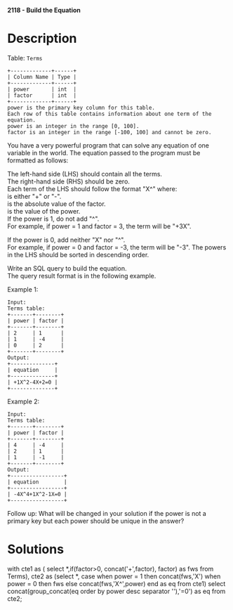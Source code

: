 **2118 - Build the Equation**

# Description

Table: ``Terms``

```
+-------------+------+
| Column Name | Type |
+-------------+------+
| power       | int  |
| factor      | int  |
+-------------+------+
power is the primary key column for this table.
Each row of this table contains information about one term of the equation.
power is an integer in the range [0, 100].
factor is an integer in the range [-100, 100] and cannot be zero.
```

You have a very powerful program that can solve any equation of one variable in the world. The equation passed to the program must be formatted as follows:

The left-hand side (LHS) should contain all the terms. \
The right-hand side (RHS) should be zero.\
Each term of the LHS should follow the format "<sign><fact>X^<pow>" where: \
<sign> is either "+" or "-". \
<fact> is the absolute value of the factor. \
<pow> is the value of the power. \
If the power is 1, do not add "^<pow>". \
For example, if power = 1 and factor = 3, the term will be "+3X".

If the power is 0, add neither "X" nor "^<pow>". \
For example, if power = 0 and factor = -3, the term will be "-3".
The powers in the LHS should be sorted in descending order.

Write an SQL query to build the equation.\
The query result format is in the following example.

Example 1:
```
Input: 
Terms table:
+-------+--------+
| power | factor |
+-------+--------+
| 2     | 1      |
| 1     | -4     |
| 0     | 2      |
+-------+--------+
Output: 
+--------------+
| equation     |
+--------------+
| +1X^2-4X+2=0 |
+--------------+
```
Example 2:

```
Input: 
Terms table:
+-------+--------+
| power | factor |
+-------+--------+
| 4     | -4     |
| 2     | 1      |
| 1     | -1     |
+-------+--------+
Output: 
+-----------------+
| equation        |
+-----------------+
| -4X^4+1X^2-1X=0 |
+-----------------+
```

Follow up: What will be changed in your solution if the power is not a primary key but each power should be unique in the answer?

# Solutions


with cte1 as (
select *,if(factor>0, concat('+',factor), factor) as fws from Terms),
cte2 as (select *, case when power = 1 then concat(fws,'X')
when power = 0 then fws else concat(fws,'X^',power) end as eq from cte1)
select concat(group_concat(eq order by power desc separator ''),'=0') as eq from cte2;
